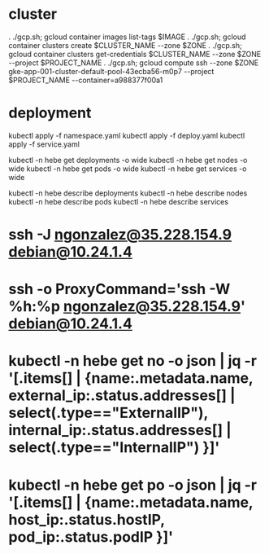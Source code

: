 # cluster
. ./gcp.sh; gcloud container images list-tags $IMAGE
. ./gcp.sh; gcloud container clusters create $CLUSTER_NAME --zone $ZONE
. ./gcp.sh; gcloud container clusters get-credentials $CLUSTER_NAME --zone $ZONE --project $PROJECT_NAME
. ./gcp.sh; gcloud compute ssh --zone $ZONE gke-app-001-cluster-default-pool-43ecba56-m0p7 --project $PROJECT_NAME --container=a988377f00a1

# deployment
kubectl apply -f namespace.yaml
kubectl apply -f deploy.yaml
kubectl apply -f service.yaml

kubectl -n hebe get deployments -o wide
kubectl -n hebe get nodes -o wide
kubectl -n hebe get pods -o wide
kubectl -n hebe get services -o wide

kubectl -n hebe describe deployments
kubectl -n hebe describe nodes
kubectl -n hebe describe pods
kubectl -n hebe describe services

# ssh -J ngonzalez@35.228.154.9 debian@10.24.1.4
# ssh -o ProxyCommand='ssh -W %h:%p ngonzalez@35.228.154.9' debian@10.24.1.4

# kubectl -n hebe get no -o json | jq -r '[.items[] | {name:.metadata.name, external_ip:.status.addresses[] | select(.type=="ExternalIP"), internal_ip:.status.addresses[] | select(.type=="InternalIP") }]'

# kubectl -n hebe get po -o json | jq -r '[.items[] | {name:.metadata.name, host_ip:.status.hostIP, pod_ip:.status.podIP }]'
